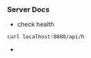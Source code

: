 ### Server Docs

- check health
```
curl localhost:8080/api/h                                             
```


- 